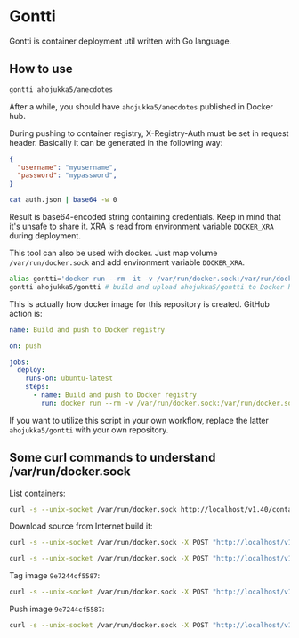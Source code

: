 # Gontti

Gontti is container deployment util written with Go language.

## How to use

```bash
gontti ahojukka5/anecdotes
```

After a while, you should have `ahojukka5/anecdotes` published in Docker hub.

During pushing to container registry, X-Registry-Auth must be set in request
header. Basically it can be generated in the following way:

```json
{
  "username": "myusername",
  "password": "mypassword",
}
```

```bash
cat auth.json | base64 -w 0
```

Result is base64-encoded string containing credentials. Keep in mind that it's
unsafe to share it. XRA is read from environment variable `DOCKER_XRA` during
deployment.

This tool can also be used with docker. Just map volume `/var/run/docker.sock`
and add environment variable `DOCKER_XRA`.

```bash
alias gontti='docker run --rm -it -v /var/run/docker.sock:/var/run/docker.sock -e DOCKER_XRA=xxyyzz ahojukka5/gontti'
gontti ahojukka5/gontti # build and upload ahojukka5/gontti to Docker hub
```

This is actually how docker image for this repository is created. GitHub action is:

```yml
name: Build and push to Docker registry

on: push

jobs:
  deploy:
    runs-on: ubuntu-latest
    steps:
      - name: Build and push to Docker registry
        run: docker run --rm -v /var/run/docker.sock:/var/run/docker.sock -e DOCKER_XRA=${{ secrets.DOCKER_XRA }} ahojukka5/gontti ahojukka5/gontti
 ```

If you want to utilize this script in your own workflow, replace the latter
`ahojukka5/gontti` with your own repository.

## Some curl commands to understand /var/run/docker.sock

List containers:

```bash
curl -s --unix-socket /var/run/docker.sock http://localhost/v1.40/containers/json | jq
```

Download source from Internet build it:

```bash
curl -s --unix-socket /var/run/docker.sock -X POST "http://localhost/v1.40/build?dockerfile=anecdotes-master/Dockerfile&remote=https://github.com/ahojukka5/anecdotes/archive/master.tar.gz"
```

```bash
curl -s --unix-socket /var/run/docker.sock -X POST "http://localhost/v1.40/build?remote=https://github.com/ahojukka5/anecdotes.git#master:/"
```

Tag image `9e7244cf5587`:

```bash
curl -s --unix-socket /var/run/docker.sock -X POST "http://localhost/v1.40/images/9e7244cf5587/tag?repo=ahojukka5/anecdotes"
```

Push image `9e7244cf5587`:

```bash
curl -s --unix-socket /var/run/docker.sock -X POST "http://localhost/v1.40/images/9e7244cf5587/push?tag=ahojukka5/anecdotes" -H "X-Registry-Auth" -d "$XRA"
```

